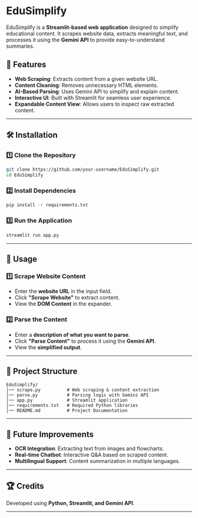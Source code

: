 # EduSimplify

EduSimplify is a **Streamlit-based web application** designed to simplify educational content. It scrapes website data, extracts meaningful text, and processes it using the **Gemini API** to provide easy-to-understand summaries.

## 🚀 Features
- **Web Scraping**: Extracts content from a given website URL.
- **Content Cleaning**: Removes unnecessary HTML elements.
- **AI-Based Parsing**: Uses Gemini API to simplify and explain content.
- **Interactive UI**: Built with Streamlit for seamless user experience.
- **Expandable Content View**: Allows users to inspect raw extracted content.

---

## 🛠 Installation

### 1️⃣ Clone the Repository
```bash
git clone https://github.com/your-username/EduSimplify.git
cd EduSimplify
```

### 2️⃣ Install Dependencies
```bash
pip install -r requirements.txt
```

### 3️⃣ Run the Application
```bash
streamlit run app.py
```

---

## 📝 Usage

### 1️⃣ Scrape Website Content
- Enter the **website URL** in the input field.
- Click **"Scrape Website"** to extract content.
- View the **DOM Content** in the expander.

### 2️⃣ Parse the Content
- Enter a **description of what you want to parse**.
- Click **"Parse Content"** to process it using the **Gemini API**.
- View the **simplified output**.

---

## 💂️ Project Structure
```
EduSimplify/
│── scrape.py          # Web scraping & content extraction
│── parse.py           # Parsing logic with Gemini API
│── app.py             # Streamlit application
│── requirements.txt   # Required Python libraries
│── README.md          # Project Documentation
```

---

## 🔧 Future Improvements
- **OCR Integration**: Extracting text from images and flowcharts.
- **Real-time Chatbot**: Interactive Q&A based on scraped content.
- **Multilingual Support**: Content summarization in multiple languages.

---

## 🏆 Credits
Developed using **Python, Streamlit, and Gemini API**.

---
